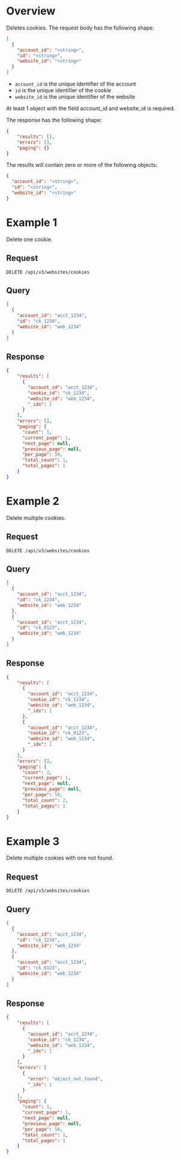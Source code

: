 # Overview

Deletes cookies. The request body has the following shape:

```json
[
  {
    "account_id": "<string>",
    "id": "<string>",
    "website_id": "<string>"
  }
]
```

- `account_id` is the unique identifier of the account
- `id` is the unique identifier of the cookie
- `website_id` is the unique identifier of the website

At least 1 object with the field account_id and website_id is required.

The response has the following shape:

```json
{
	"results": [],
	"errors": [],
	"paging": {}
}
```

The results will contain zero or more of the following objects:

```json
{
  "account_id": "<string>",
  "id": "<string>",
  "website_id": "<string>"
}
```

# Example 1

Delete one cookie.

## Request

`DELETE /api/v3/websites/cookies`

## Query

```json
[
  {
    "account_id": "acct_1234",
    "id": "ck_1234",
    "website_id": "web_1234"
  }
]
```

## Response

```json
{
	"results": [
      {
        "account_id": "acct_1234",
        "cookie_id": "ck_1234",
        "website_id": "web_1234",
        "_idx": 1
      }    
    ],
	"errors": [],
	"paging": {
      "count": 1,
      "current_page": 1,
      "next_page": null,
      "previous_page": null,
      "per_page": 50,
      "total_count": 1,
      "total_pages": 1
    }
}
```

# Example 2

Delete multiple cookies.

## Request

`DELETE /api/v3/websites/cookies`

## Query

```json
[
  {
    "account_id": "acct_1234",
    "id": "ck_1234",
    "website_id": "web_1234"
  },
  {
    "account_id": "acct_1234",
    "id": "ck_0123",
    "website_id": "web_1234"
  }
]
```

## Response

```json
{
	"results": [
      {
        "account_id": "acct_1234",
        "cookie_id": "ck_1234",
        "website_id": "web_1234",
        "_idx": 1
      },    
      {
        "account_id": "acct_1234",
        "cookie_id": "ck_0123",
        "website_id": "web_1234",
        "_idx": 1
      }    
    ],
	"errors": [],
	"paging": {
      "count": 2,
      "current_page": 1,
      "next_page": null,
      "previous_page": null,
      "per_page": 50,
      "total_count": 2,
      "total_pages": 1
    }
}
```

# Example 3

Delete multiple cookies with one not found.

## Request

`DELETE /api/v3/websites/cookies`

## Query

```json
[
  {
    "account_id": "acct_1234",
    "id": "ck_1234",
    "website_id": "web_1234"
  },
  {
    "account_id": "acct_1234",
    "id": "ck_0123",
    "website_id": "web_1234"
  }
]
```

## Response

```json
{
	"results": [
      {
        "account_id": "acct_1234",
        "cookie_id": "ck_1234",
        "website_id": "web_1234",
        "_idx": 1
      }    
    ],
	"errors": [
      {
        "error": "object_not_found",
        "_idx": 1
      }
    ],
	"paging": {
      "count": 1,
      "current_page": 1,
      "next_page": null,
      "previous_page": null,
      "per_page": 50,
      "total_count": 1,
      "total_pages": 1
    }
}
```
